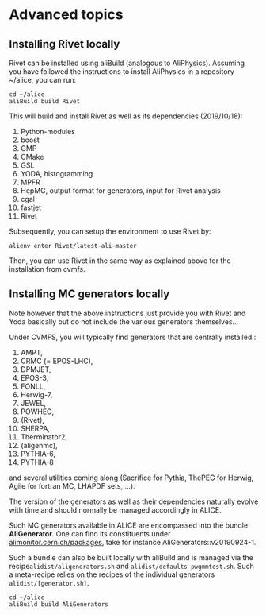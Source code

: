 # Advanced topics
## Installing Rivet locally
Rivet can be installed using aliBuild (analogous to AliPhysics). Assuming you have followed the instructions to install AliPhysics in a repository ~/alice, you can run:
```
cd ~/alice
aliBuild build Rivet
```
This will build and install Rivet as well as its dependencies (2019/10/18):
1. Python-modules
2. boost
3. GMP
4. CMake
5. GSL
6. YODA, histogramming
7. MPFR
8. HepMC, output format for generators, input for Rivet analysis
9. cgal
10. fastjet
11. Rivet
     
Subsequently, you can setup the environment to use Rivet by:
```
alienv enter Rivet/latest-ali-master
```
Then, you can use Rivet in the same way as explained above for the installation from cvmfs.     


## Installing MC generators locally

Note however that the above instructions just provide you with Rivet and Yoda basically but do not include the various generators themselves...

Under CVMFS, you will typically find generators that are centrally installed :
1. AMPT, 
1. CRMC (= EPOS-LHC), 
1. DPMJET, 
1. EPOS-3, 
1. FONLL, 
1. Herwig-7, 
1. JEWEL,
1. POWHEG, 
1. (Rivet),
1. SHERPA, 
1. Therminator2, 
1. (aligenmc),
1. PYTHIA-6, 
1. PYTHIA-8

and several utilities coming along (Sacrifice for Pythia, ThePEG for Herwig, Agile for fortran MC, LHAPDF sets, ...).

The version of the generators as well as their dependencies naturally evolve with time and should normally be managed accordingly in ALICE.

Such MC generators available in ALICE are encompassed into the bundle __AliGenerator__.
One can find its constituents under [alimonitor.cern.ch/packages](http://alimonitor.cern.ch/packages/#VO_ALICE@AliGenerators::v20190924-1 "packages"), take for instance AliGenerators::v20190924-1.


Such a bundle can also be built locally with aliBuild and is managed via the recipe`alidist/aligenerators.sh` and `alidist/defaults-pwgmmtest.sh`. Such a meta-recipe relies on the recipes of the individual generators `alidist/[generator.sh]`.
```
cd ~/alice
aliBuild build AliGenerators

```




